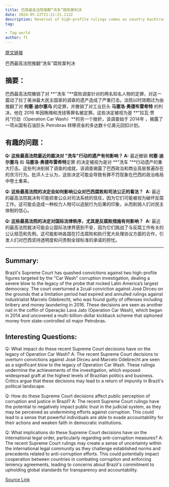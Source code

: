 ```yaml
---
title: 巴西最高法院推翻“洗车”腐败案判决
date: 2024-05-22T21:21:21.112Z
description: Reversal of high-profile rulings comes as country backtracks on major graft probe
tag: 

- Tag world
author: ft
---
```


[原文链接](https://ft.com/content/c0d84b0f-1f0b-40d0-8ebe-8bf6c60b4fbe)

巴西最高法院推翻“洗车”腐败案判决

## 摘要： 

巴西最高法院撤销了对 **"洗车 "**腐败调查针对的两名知名人物的定罪，对这一震动了拉丁美洲最大民主国家的调查的遗产造成了严重打击。法院以时效期过为由推翻了对 **何塞·迪尔塞乌** 的定罪，并撤销了对工业巨头 **马塞洛·奥德布雷希特** 的判决，他在 2016 年因贿赂和洗钱等罪名被定罪。这些决定被视为是 **"拉瓦·贾托"行动（Operation Car Wash）**的另一个挫折，该调查始于 2014年 ，揭露了一项从国有石油巨头 Petrobras 转移资金的多达数十亿美元回扣计划。

## 有趣的问题： 

**Q: 这些最高法院最近的裁决对 "洗车"行动的遗产有何影响？**
**A:** 最近撤销 **何塞·迪尔塞乌** 和 **马塞洛·奥德布雷希特**定罪 的决定被视为是对 **"洗车 "**行动遗产的重大打击。这些判决削弱了调查的成就，该调查揭露了巴西政治和商业高层普遍存在的贪污行为。批评人士认为，这些决定可能会导致有罪不罚现象在巴西的政治格局中卷土重来。

**Q: 这些最高法院的决定会如何影响公众对巴西腐败和司法公正的看法？** 
**A:** 最近的最高法院裁决有可能损害公众对司法系统的信任，因为它们可能被视为破坏反腐工作。这可能会造成一种权力人物可以逃脱行为后果的印象，从而削弱人们对民主体制的信心。

**Q: 这些最高法院的决定对国际法律秩序，尤其是反腐败措施有何影响？** 
**A:** 最近的最高法院裁决可能会让国际法律界感到不安，因为它们挑战了与反腐工作有关的公认规范和先例。这可能影响各国在打击腐败和执行宽大处理协议方面的合作，引发人们对巴西坚持透明度和问责制全球标准的承诺的担忧。

---

## Summary:
Brazil's Supreme Court has quashed convictions against two high-profile figures targeted by the "Car Wash" corruption investigation, dealing a severe blow to the legacy of the probe that rocked Latin America’s largest democracy. The court overturned a 2cuál conviction against José Dirceu on the grounds that a limitation period had expired and annulled rulings against industrialist Marcelo Odebrecht, who was found guilty of offenses including bribery and money laundering in 2016. These decisions are seen as another nail in the coffin of Operação Lava Jato (Operation Car Wash), which began in 2014 and uncovered a multi-billion-dollar kickback scheme that siphoned money from state-controlled oil major Petrobras.

## Interesting Questions:
Q: What impact do these recent Supreme Court decisions have on the legacy of Operation Car Wash?
A: The recent Supreme Court decisions to overturn convictions against José Dirceu and Marcelo Odebrecht are seen as a significant blow to the legacy of Operation Car Wash. These rulings undermine the achievements of the investigation, which exposed widespread graft at the highest levels of Brazilian politics and business. Critics argue that these decisions may lead to a return of impunity in Brazil's political landscape.

Q: How do these Supreme Court decisions affect public perception of corruption and justice in Brazil?
A: The recent Supreme Court rulings have the potential to negatively impact public trust in the judicial system, as they may be perceived as undermining efforts against corruption. This could lead to a sense that powerful individuals are able to evade accountability for their actions and weaken faith in democratic institutions.

Q: What implications do these Supreme Court decisions have on the international legal order, particularly regarding anti-corruption measures?
A: The recent Supreme Court rulings may create a sense of uncertainty within the international legal community as they challenge established norms and precedents related to anti-corruption efforts. This could potentially impact cooperation between countries in combating corruption and enforcing leniency agreements, leading to concerns about Brazil's commitment to upholding global standards for transparency and accountability.

[Source Link](https://ft.com/content/c0d84b0f-1f0b-40d0-8ebe-8bf6c60b4fbe)

